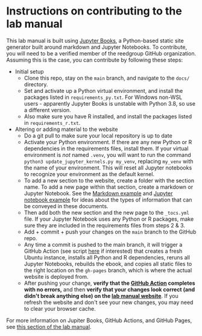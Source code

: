 # Instructions on contributing to the lab manual
This lab manual is built using [Jupyter Books](https://jupyterbook.org/en/stable/intro.html), a Python-based static site generator built around markdown and Jupyter Notebooks. To contribute, you will need to be a verified member of the reedgroup GitHub organization. Assuming this is the case, you can contribute by following these steps:

- Initial setup
  - Clone this repo, stay on the ``main`` branch, and navigate to the ``docs/`` directory.
  - Set and activate up a Python virtual environment, and install the packages listed in ``requirements_py.txt``. For Windows non-WSL users - apparently Jupyter Books is unstable with Python 3.8, so use a different version. 
  - Also make sure you have R installed, and install the packages listed in ``requirements_r.txt``.
- Altering or adding material to the website
  - Do a git pull to make sure your local repository is up to date
  - Activate your Python environment. If there are any new Python or R dependencies in the requirements files, install them. If your virtual environment is *not* named ``.venv``, you will want to run the command ``python3 update_jupyter_kernels.py my_venv``, replacing ``my_venv`` with the name of your environment. This will reset all Jupyter notebooks to recognize your environment as the default kernel.
  - To add a new section to the website, create a folder with the section name. To add a new page within that section, create a markdown or Jupyter Notebook. See the [Markdown example](mdExample.md) and [Jupyter notebook example](nbExample.ipynb) for ideas about the types of information that can be conveyed in these documents.
  - Then add both the new section and the new page to the ``_tocs.yml`` file. If your Jupyter Notebook uses any Python or R packages, make sure they are included in the requirements files from steps 2 & 3.
  - Add + commit + push your changes on the ``main`` branch to the GitHub repo.
  - Any time a commit is pushed to the main branch, it will trigger a GitHub Action (see script [here](https://github.com/reedgroup/reedgroup.github.io/blob/main/.github/workflows/deploy.yml) if interested) that creates a fresh Ubuntu instance, installs all Python and R dependencies, reruns all Jupyter Notebooks, rebuilds the ebook, and copies all static files to the right location on the ``gh-pages`` branch, which is where the actual website is deployed from.
  - After pushing your change, **verify that the [GitHub Action](https://github.com/reedgroup/reedgroup.github.io/actions) completes with no errors,** and then **verify that your changes look correct (and didn't break anything else) on the [lab manual website](https://reedgroup.github.io/intro.html)**. If you refresh the website and don't see your new changes, you may need to clear your browser cache.

For more information on Jupiter Books, GitHub Actions, and GitHub Pages, see [this section of the lab manual](../Resources/Websites.md).
